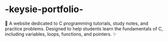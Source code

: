 # -keysie-portfolio-
📖 A website dedicated to C programming tutorials, study notes, and practice problems. Designed to help students learn the fundamentals of C, including variables, loops, functions, and pointers. ✨
